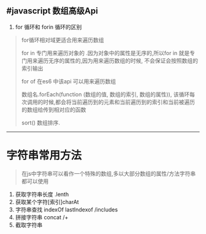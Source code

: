 #javascript 数组高级Api
-----
1. for 循环和 forin 循环的区别
>  for循环相对域更适合用来遍历数组
>  
>  for in 专门用来遍历对象的 .因为对象中的属性是无序的,所以for in  就是专门用来遍历无序的属性的,因为用来遍历数组的时候, 不会保证会按照数组的索引输出
>  
> for of 在es6 中该api 可以用来遍历数组
>
> 数组名.forEach(function (数组的值, 数组的索引, 数组的属性)), 该循环每次调用的时候,都会将当前遍历到的元素和当前遍历到的索引和当前被遍历的数组给传到相对应的函数
> 
> sort()  数组排序.
> 
----
# 字符串常用方法
> 在js中字符串可以看作一个特殊的数组,多以大部分数组的属性/方法字符串都可以使用
> 
1. 获取字符串长度 .lenth
2. 获取某个字符[索引]charAt
3. 字符串查找 indexOf  lastIndexof  /includes
4. 拼接字符串 concat /+
5. 截取字符串